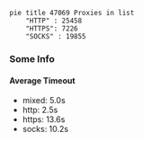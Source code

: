 
```mermaid
pie title 47069 Proxies in list
    "HTTP" : 25458
    "HTTPS": 7226
    "SOCKS" : 19855
```

### Some Info
#### Average Timeout

- mixed: 5.0s
- http: 2.5s
- https: 13.6s
- socks: 10.2s